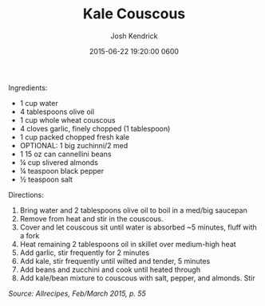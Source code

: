 ﻿---
layout: post
author: Josh Kendrick
title: Kale Couscous
date: '2015-06-22 19:20:00 0600'
tags:
- meals
- kale
- bowl
---

Ingredients:
* 1 cup water
* 4 tablespoons olive oil
* 1 cup whole wheat couscous
* 4 cloves garlic, finely chopped (1 tablespoon)
* 1 cup packed chopped fresh kale
* OPTIONAL: 1 big zuchinni/2 med
* 1 15 oz can cannellini beans
* ¼ cup slivered almonds
* ¼ teaspoon black pepper
* ½ teaspoon salt

Directions:
1. Bring water and 2 tablespoons olive oil to boil in a med/big saucepan
2. Remove from heat and stir in the couscous.
3. Cover and let couscous sit until water is absorbed ~5 minutes, fluff with a fork
4. Heat remaining 2 tablespoons oil in skillet over medium-high heat
5. Add garlic, stir frequently for 2 minutes
6. Add kale, stir frequently until wilted and tender, 5 minutes
7. Add beans and zucchini and cook until heated through
8. Add kale/bean mixture to couscous with salt, pepper, and almonds. Stir

*Source: Allrecipes, Feb/March 2015, p. 55*